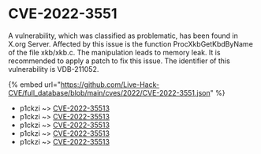 # CVE-2022-3551

A vulnerability, which was classified as problematic, has been found in X.org Server. Affected by this issue is the function ProcXkbGetKbdByName of the file xkb/xkb.c. The manipulation leads to memory leak. It is recommended to apply a patch to fix this issue. The identifier of this vulnerability is VDB-211052.

{% embed url="https://github.com/Live-Hack-CVE/full_database/blob/main/cves/2022/CVE-2022-3551.json" %}


* p1ckzi ~> [CVE-2022-35513](https://www.alice-snow.ru/2022/database/cve-2022-3551/cve-2022-35513-p1ckzi)
* p1ckzi ~> [CVE-2022-35513](https://www.alice-snow.ru/2022/database/cve-2022-3551/cve-2022-35513-p1ckzi)
* p1ckzi ~> [CVE-2022-35513](https://www.alice-snow.ru/2022/database/cve-2022-3551/cve-2022-35513-p1ckzi)
* p1ckzi ~> [CVE-2022-35513](https://www.alice-snow.ru/2022/database/cve-2022-3551/cve-2022-35513-p1ckzi)
* p1ckzi ~> [CVE-2022-35513](https://www.alice-snow.ru/2022/database/cve-2022-3551/cve-2022-35513-p1ckzi)